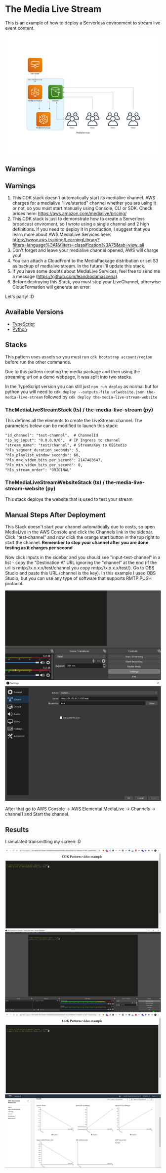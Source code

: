 # The Media Live Stream

This is an example of how to deploy a Serverless environment to stream live event content.

![architecture](img/the-media-live-stream.png)

## Warnings
## Warnings
1. This CDK stack doesn't automatically start its medialive channel. AWS charges for a medialive "live/started" channel whether you are using it or not, so you must start manually using Console, CLI or SDK. Check prices here: https://aws.amazon.com/medialive/pricing/    
2. This CDK stack is just to demonstrate how to create a Serverless broadcast enviroment, so I wrote using a single channel and 2 high definitions. If you need to deploy it in production, I suggest that you learn more about AWS MediaLive Services here: https://www.aws.training/LearningLibrary?filters=language%3A1&filters=classification%3A75&tab=view_all  
3. Don't forget and leave your medialive channel opened, AWS will charge you!   
4. You can attach a CloudFront to the MediaPackage distribution or set S3 as backup of medialive stream. In the future I'll update this stack.  
5. If you have some doubts about MediaLive Services, feel free to send me a message (https://github.com/leandrodamascena).
6. Before destroying this Stack, you must stop your LiveChannel, otherwise CloudFormation will generate an error.

Let's party! :D

## Available Versions

 * [TypeScript](typescript/)
 * [Python](python/)
 
## Stacks

This pattern uses assets so you must run `cdk bootstrap account/region` before run the other commands. 

Due to this pattern creating the media package and then using the streaming url on a demo webpage, it was split into two stacks.

In the TypeScript version you can still just `npm run deploy` as normal but for python you will need to `cdk deploy --outputs-file urlwebsite.json the-media-live-stream` followed by `cdk deploy the-media-live-stream-website`

### TheMediaLiveStreamStack (ts) / the-media-live-stream (py)
This defines all the elements to create the LiveStream channel. The parameters below can be modified to launch this stack:


    "id_channel": "test-channel",  # ChannelId
    "ip_sg_input": "0.0.0.0/0",  # IP Ingress to channel
    "stream_name": "test/channel", # Stream/Key to OBStudio
    "hls_segment_duration_seconds": 5,
    "hls_playlist_window_seconds": 60,
    "hls_max_video_bits_per_second": 2147483647,
    "hls_min_video_bits_per_second": 0,
    "hls_stream_order": "ORIGINAL"


### TheMediaLiveStreamWebsiteStack (ts) / the-media-live-stream-website (py)
This stack deploys the website that is used to test your stream

## Manual Steps After Deployment

This Stack doesn't start your channel automatically due to costs, so open MediaLive in the AWS Console and click the Channels link in the sidebar. Click "test-channel" and now click the orange start button in the top right to start the channel. **Remember to stop your channel after you are done testing as it charges per second**

 Now click Inputs in the sidebar and you should see "input-test-channel" in a list - copy the "Destination A" URL ignoring the "channel" at the end (if the url is rmtp://x.x.x.x/test/channel you copy rmtp://x.x.x.x/test/). Go to OBS Studio and paste this URL (channel is the key). In this example I used OBS Studio, but you can use any type of software that supports RMTP PUSH protocol.

![obs1](img/obs1.png)
![obs2](img/obs2.png)

After that go to AWS Console -> AWS Elemental MediaLive -> Channels -> channel1 and Start the channel.

## Results

I simulated transmitting my screen: D

![live1](img/live1.png)
![live2](img/live2.png)
![live3](img/live3.png)
![live4](img/live4.png)